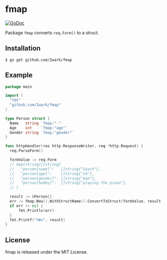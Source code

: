 fmap
===
[![GoDoc](https://godoc.org/github.com/Iwark/fmap?status.svg)](https://godoc.org/github.com/Iwark/fmap)

Package ``fmap`` converts ``req.Form()`` to a struct.

## Installation

```
$ go get github.com/Iwark/fmap
```

## Example

```go
package main

import (
  "fmt"
  "github.com/Iwark/fmap"
)

type Person struct {
  Name   string `fmap:"-"`
  Age    int    `fmap:"age"`
  Gender string `fmap:"gender"`
}

func httpHandler(res http.ResponseWriter, req *http.Request) {
  req.ParseForm()

  formValue := req.Form
  // map[string][]string{
  //   "person[name]":   []string{"Iwark"},
  //   "person[age]":    []string{"24"},
  //   "person[gender]": []string{"man"},
  //   "person[hobby]":  []string{"playing the piano"},
  // }

  result := &Person{}
  err := fmap.New().WithStructName().ConvertToStruct(formValue, result)
  if err != nil {
      fmt.Println(err)
  }
  fmt.Printf("%#v", result)
}
```

## License

fmap is released under the MIT License.